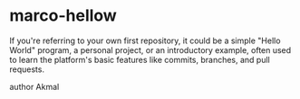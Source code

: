 # marco-hellow
If you're referring to your own first repository, it could be a simple "Hello World" program, a personal project, or an introductory example, often used to learn the platform's basic features like commits, branches, and pull requests.


author Akmal

